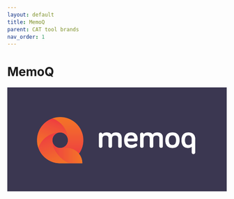 ```yaml
---
layout: default
title: MemoQ
parent: CAT tool brands
nav_order: 1
---
```


# **MemoQ**

![](../../assets/images/memoq1.png)